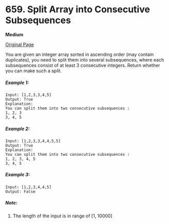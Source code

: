 # 659. Split Array into Consecutive Subsequences

**Medium**

[Original Page](https://leetcode.com/problems/split-array-into-consecutive-subsequences/)

You are given an integer array sorted in ascending order (may contain duplicates), you need to split them into several subsequences, where each subsequences consist of at least 3 consecutive integers. Return whether you can make such a split.

##### Example 1:
```
Input: [1,2,3,3,4,5]
Output: True
Explanation:
You can split them into two consecutive subsequences : 
1, 2, 3
3, 4, 5
```

##### Example 2:
```
Input: [1,2,3,3,4,4,5,5]
Output: True
Explanation:
You can split them into two consecutive subsequences : 
1, 2, 3, 4, 5
3, 4, 5
```

##### Example 3:
```
Input: [1,2,3,4,4,5]
Output: False
```

##### Note:
1. The length of the input is in range of [1, 10000]
